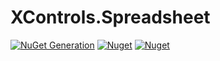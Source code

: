 # XControls.Spreadsheet

[![NuGet Generation](https://github.com/sajeshsf/XControls/actions/workflows/Spreadsheet.yml/badge.svg)](https://github.com/sajeshsf/XControls/actions/workflows/Spreadsheet.yml)
[![Nuget](https://img.shields.io/nuget/v/Xcontrols.Spreadsheet?label=Version)](https://nuget.org/packages/XControls.Spreadsheet)
[![Nuget](https://img.shields.io/nuget/dt/Xcontrols.Spreadsheet?label=Downloads)](https://nuget.org/packages/XControls.Spreadsheet)
